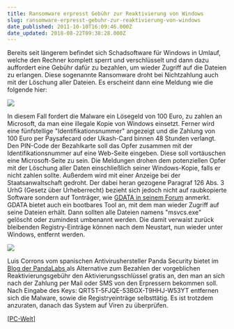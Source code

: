 ```yaml
---
title: Ransomware erpresst Gebühr zur Reaktivierung von Windows
slug: ransomware-erpresst-gebuhr-zur-reaktivierung-von-windows
date_published: 2011-10-10T16:09:46.000Z
date_updated: 2018-08-22T09:38:28.000Z
---
```


Bereits seit längerem befindet sich Schadsoftware für Windows in Umlauf, welche den Rechner komplett sperrt und verschlüsselt und dann dazu auffordert eine Gebühr dafür zu bezahlen, um wieder Zugriff auf die Dateien zu erlangen. Diese sogenannte Ransomware droht bei Nichtzahlung auch mit der Löschung aller Dateien. Es erscheint dann eine Meldung wie die folgende hier:

[![](//picdump.thafaker.de/2011/10/Pantallazo1-580x435.jpg)](__GHOST_URL__/ransomware-erpresst-gebuhr-zur-reaktivierung-von-windows/pantallazo1/)

In diesem Fall fordert die Malware ein Lösegeld von 100 Euro, zu zahlen an Microsoft, da man eine illegale Kopie von Windows einsetzt. Ferner wird eine fünfstellige "Identifikationsnummer" angezeigt und die Zahlung von 100 Euro per Paysafecard oder Ukash-Card binnen 48 Stunden verlangt. Den PIN-Code der Bezahlkarte soll das Opfer zusammen mit der Identifikationsnummer auf eine Web-Seite eingeben. Diese soll vortäuschen eine Microsoft-Seite zu sein. Die Meldungen drohen dem potenziellen Opfer mit der Löschung aller Daten einschließlich seiner Windows-Kopie, falls er nicht zahlen sollte. Außerdem wird mit einer Anzeige bei der Staatsanwaltschaft gedroht. Der dabei heran gezogene Paragraf 126 Abs. 3 UrhG (Gesetz über Urheberrecht) bezieht sich jedoch nicht auf raubkopierte Software sondern auf Tonträger, wie [GDATA in seinem Forum](http://blog.gdatasoftware.com/) anmerkt. GDATA bietet auch ein bootbares Tool an, mit dem man wieder Zugriff auf seine Dateien erhält. Dann sollten alle Dateien namens "msvcs.exe" gelöscht oder zumindest umbenannt werden. Die damit verwaist zurück bleibenden Registry-Einträge können nach dem Neustart, nun wieder unter Windows, entfernt werden.

[![](//picdump.thafaker.de/2011/10/ransomware-580x432.jpg)](__GHOST_URL__/ransomware-erpresst-gebuhr-zur-reaktivierung-von-windows/ransomware/)

Luis Corrons vom spanischen Antivirushersteller Panda Security bietet im [Blog der PandaLabs ](http://pandalabs.pandasecurity.com/)als Alternative zum Bezahlen der vorgeblichen Reaktivierungsgebühr den Aktivierungsschlüssel gratis an, den man an sich nach der Zahlung per Mail oder SMS von den Erpressern bekommen soll. Nach Eingabe des Keys: QRT5T-5FJQE-53BGX-T9HHJ-W53YT entfernen sich die Malware, sowie die Registryeinträge selbsttätig. Es ist trotzdem anzuraten, danach das System auf Viren zu überprüfen.

[[PC-Welt](http://www.pcwelt.de/news/Ransomware-Malware-erpresst-Reaktivierungsgebuehr-fuer-Windows-3412189.html)]
